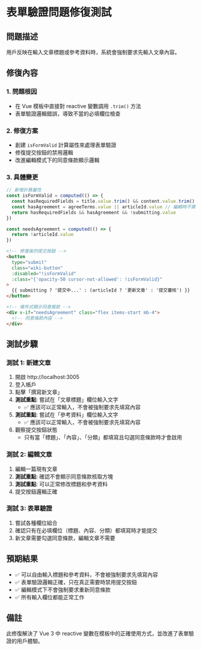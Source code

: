 # 表單驗證問題修復測試

## 問題描述
用戶反映在輸入文章標題或參考資料時，系統會強制要求先輸入文章內容。

## 修復內容

### 1. 問題根因
- 在 Vue 模板中直接對 reactive 變數調用 `.trim()` 方法
- 表單驗證邏輯錯誤，導致不當的必填欄位檢查

### 2. 修復方案
- 創建 `isFormValid` 計算屬性來處理表單驗證
- 修復提交按鈕的禁用邏輯
- 改進編輯模式下的同意條款顯示邏輯

### 3. 具體變更
```typescript
// 新增計算屬性
const isFormValid = computed(() => {
  const hasRequiredFields = title.value.trim() && content.value.trim() && category.value
  const hasAgreement = agreeTerms.value || articleId.value // 編輯時不需要重新同意條款
  return hasRequiredFields && hasAgreement && !submitting.value
})

const needsAgreement = computed(() => {
  return !articleId.value
})
```

```html
<!-- 修復後的提交按鈕 -->
<button
  type="submit"
  class="wiki-button"
  :disabled="!isFormValid"
  :class="{'opacity-50 cursor-not-allowed': !isFormValid}"
>
  {{ submitting ? '提交中...' : (articleId ? '更新文章' : '提交審核') }}
</button>

<!-- 條件式顯示同意條款 -->
<div v-if="needsAgreement" class="flex items-start mb-4">
  <!-- 同意條款內容 -->
</div>
```

## 測試步驟

### 測試 1: 新建文章
1. 開啟 http://localhost:3005
2. 登入帳戶
3. 點擊「撰寫新文章」
4. **測試重點**: 嘗試在「文章標題」欄位輸入文字
   - ✅ 應該可以正常輸入，不會被強制要求先填寫內容
5. **測試重點**: 嘗試在「參考資料」欄位輸入文字
   - ✅ 應該可以正常輸入，不會被強制要求先填寫內容
6. 觀察提交按鈕狀態
   - 只有當「標題」、「內容」、「分類」都填寫且勾選同意條款時才會啟用

### 測試 2: 編輯文章
1. 編輯一篇現有文章
2. **測試重點**: 確認不會顯示同意條款核取方塊
3. **測試重點**: 可以正常修改標題和參考資料
4. 提交按鈕邏輯正確

### 測試 3: 表單驗證
1. 嘗試各種欄位組合
2. 確認只有在必填欄位（標題、內容、分類）都填寫時才能提交
3. 新文章需要勾選同意條款，編輯文章不需要

## 預期結果
- ✅ 可以自由輸入標題和參考資料，不會被強制要求先填寫內容
- ✅ 表單驗證邏輯正確，只在真正需要時禁用提交按鈕
- ✅ 編輯模式下不會強制要求重新同意條款
- ✅ 所有輸入欄位都能正常工作

## 備註
此修復解決了 Vue 3 中 reactive 變數在模板中的正確使用方式，並改進了表單驗證的用戶體驗。
